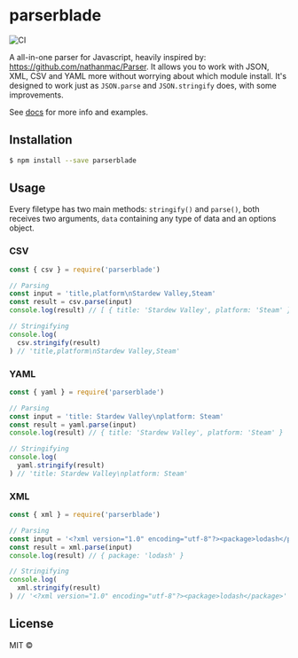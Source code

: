 # parserblade

![CI](https://github.com/onhernandes/parserblade/workflows/CI/badge.svg?branch=main)

A all-in-one parser for Javascript, heavily inspired by: https://github.com/nathanmac/Parser. It allows you to work with JSON, XML, CSV and YAML more without worrying about which module install. It's designed to work just as `JSON.parse` and `JSON.stringify` does, with some improvements.

See [docs](https://onhernandes.github.io/parserblade) for more info and examples.

## Installation

```sh
$ npm install --save parserblade
```

## Usage

Every filetype has two main methods: `stringify()` and `parse()`, both receives two arguments, `data` containing any type of data and an options object.

### CSV

```javascript
const { csv } = require('parserblade')

// Parsing
const input = 'title,platform\nStardew Valley,Steam'
const result = csv.parse(input)
console.log(result) // [ { title: 'Stardew Valley', platform: 'Steam' } ]

// Stringifying
console.log(
  csv.stringify(result)
) // 'title,platform\nStardew Valley,Steam'
```

### YAML

```javascript
const { yaml } = require('parserblade')

// Parsing
const input = 'title: Stardew Valley\nplatform: Steam'
const result = yaml.parse(input)
console.log(result) // { title: 'Stardew Valley', platform: 'Steam' }

// Stringifying
console.log(
  yaml.stringify(result)
) // 'title: Stardew Valley\nplatform: Steam'
```

### XML

```javascript
const { xml } = require('parserblade')

// Parsing
const input = '<?xml version="1.0" encoding="utf-8"?><package>lodash</package>'
const result = xml.parse(input)
console.log(result) // { package: 'lodash' }

// Stringifying
console.log(
  xml.stringify(result)
) // '<?xml version="1.0" encoding="utf-8"?><package>lodash</package>'
```

## License

MIT ©
